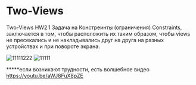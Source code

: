 # Two-Views
Two-Views 
HW2.1 Задача на Констреинты (ограничения) Constraints, заключается в том, чтобы расположить их таким образом, чтобы views не пресекались и не накладывались друг на друга на разных устройствах и при повороте экрана.

![11111222](https://user-images.githubusercontent.com/88490455/138286448-b8fb3ba3-99fb-4d47-a1b2-5d00df8e9fc4.jpg)
![11111](https://user-images.githubusercontent.com/88490455/138286635-ddce795a-2e66-4e64-ab1e-b6714a7b2815.jpg)

*****если возникают трудности, есть волшебное видео https://youtu.be/aWJ8FuX8pZE
